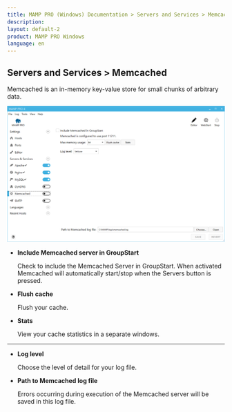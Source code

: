 ```yaml
---
title: MAMP PRO (Windows) Documentation > Servers and Services > Memcached
description: 
layout: default-2
product: MAMP PRO Windows
language: en
---
```


## Servers and Services > Memcached

Memcached is an in-memory key-value store for small chunks of arbitrary data.

![MAMP](/en/MAMP-PRO-Windows/Servers-and-Services/Memcached/memCached.png)

*  **Include Memcached server in GroupStart**  

    Check to include the Memcached Server in GroupStart. When activated Memcached will automatically start/stop when the  Servers button is pressed.

*  **Flush cache**

    Flush your cache.

*  **Stats**

    View your cache statistics in a separate windows.

---

*  **Log level**

    Choose the level of detail for your log file. 

*  **Path to Memcached log file**

    Errors occurring during execution of the Memcached server will be saved in this log file.

